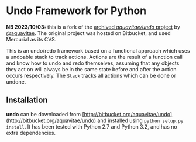 # Undo Framework for Python

**NB 2023/10/03:** this is a fork of the [archived _aquavitae/undo_ project](https://bitbucket-archive.softwareheritage.org/projects/aq/aquavitae/undo.html) by [@aquavitae](https://github.com/aquavitae). The original project was hosted on Bitbucket, and used Mercurial as its CVS.

This is an undo/redo framework based on a functional approach which uses
a undoable stack to track actions.  Actions are the result of a function
call and know how to undo and redo themselves, assuming that any objects
they act on will always be in the same state before and after the action
occurs respectively.  The `Stack` tracks all actions which can be done
or undone.


## Installation

**undo** can be downloaded from [http://bitbucket.org/aquavitae/undo](http://bitbucket.org/aquavitae/undo)
and installed using `python setup.py install`.  It has been tested
with Python 2.7 and Python 3.2, and has no extra dependencies.
